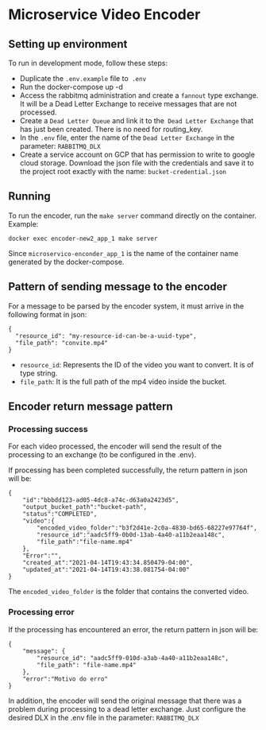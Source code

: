 # Microservice Video Encoder

## Setting up environment

To run in development mode, follow these steps:

* Duplicate the `.env.example` file to` .env`
* Run the docker-compose up -d
* Access the rabbitmq administration and create a `fannout` type exchange. It will be a Dead Letter Exchange to receive messages that are not processed.
* Create a `Dead Letter Queue` and link it to the` Dead Letter Exchange` that has just been created. There is no need for routing_key.
* In the `.env` file, enter the name of the `Dead Letter Exchange` in the parameter: `RABBITMQ_DLX`
* Create a service account on GCP that has permission to write to google cloud storage. Download the json file with the credentials and save it to the project root exactly with the name: `bucket-credential.json`

## Running

To run the encoder, run the `make server` command directly on the container. Example:

```
docker exec encoder-new2_app_1 make server
```

Since `microservico-enconder_app_1` is the name of the container name generated by the docker-compose.

## Pattern of sending message to the encoder

For a message to be parsed by the encoder system, it must arrive in the following format in json:

```
{
  "resource_id": "my-resource-id-can-be-a-uuid-type",
  "file_path": "convite.mp4"
}
```

* `resource_id`: Represents the ID of the video you want to convert. It is of type string.
* `file_path`: It is the full path of the mp4 video inside the bucket.

## Encoder return message pattern

### Processing success

For each video processed, the encoder will send the result of the processing to an exchange (to be configured in the .env).

If processing has been completed successfully, the return pattern in json will be:

```
{
    "id":"bbbdd123-ad05-4dc8-a74c-d63a0a2423d5",
    "output_bucket_path":"bucket-path",
    "status":"COMPLETED",
    "video":{
        "encoded_video_folder":"b3f2d41e-2c0a-4830-bd65-68227e97764f",
        "resource_id":"aadc5ff9-0b0d-13ab-4a40-a11b2eaa148c",
        "file_path":"file-name.mp4"
    },
    "Error":"",
    "created_at":"2021-04-14T19:43:34.850479-04:00",
    "updated_at":"2021-04-14T19:43:38.081754-04:00"
}
```

The `encoded_video_folder` is the folder that contains the converted video.

### Processing error

If the processing has encountered an error, the return pattern in json will be:

```
{
    "message": {
        "resource_id": "aadc5ff9-010d-a3ab-4a40-a11b2eaa148c",
        "file_path": "file-name.mp4"
    },
    "error":"Motivo do erro"
}
```

In addition, the encoder will send the original message that there was a problem during processing to a dead letter exchange.
Just configure the desired DLX in the .env file in the parameter: `RABBITMQ_DLX`
